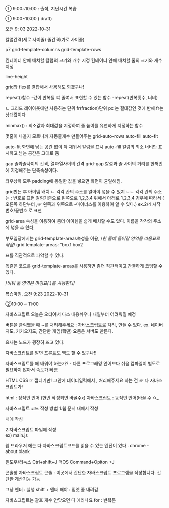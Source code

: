 ① 9:00~10:00 : 출석, 지난시간 복습

① 9:00~10:00  ( draft)

오전 9: 03 2022-10-31

칼럼간격(세로 사이줄)
줄간격(가로 사이줄)

p7
grid-template-columns
grid-template-rows

컨테이너 안에 배치할 칼럼의 크기와 개수 지정
컨테이너 안에 배치할 줄의 크기와 개수 지정

line-height

grid와 flex를 결합해서 사용해도 되겠구나!

repeat()함수
-값이 반복될 떄 줄여서 표현할 수 있는 함수
-repeat(반복횟수, 너비)

ㄴ 그리드 레이아웃에만 사용하는 단위 fr(fraction)단위
px 는 절대값인 것에 반해 fr는 상대값이다

minmax()  : 최소값과 최대값을 지정하여 줄 높이를 유연하게 지정하는 함수

몇줄이 나올지 모르니까 자동줄개수 만들어주는 grid-auto-rows
auto-fill
auto-fit

auto-fit 화면에 남는 공간 없이 꽉 채워서 칼럼을 표시
auto-fill 칼럼의 최소 너비만 표시하고 남는 공간은 그대로 둠 


gap 줄과줄사이의 간격, 열과열사이의 간격
grid-gap 칼럼과 줄 사이의 거리를 한꺼번에 지정해주는 단축속성이다.

좌우상하 모두 padding에 동일한 값을 넣으면 화면이 균일해짐.

grid만든 후 아이템 배치
ㄴ 각각 칸의 주소를 알아야 넣을 수 있지 
ㄴㄴ 각각 칸의 주소는 : 번호로 표현
칼럼기준으로 왼쪽으로 1,2,3,4
위에서 아래로 1,2,3,4
경우에 따라서 ( 오른쪽 하단부터 ,☞ 왼쪽과 위쪽으로 -마이너스를 이용하여 알 수 있다.)
ex.2/4  시작번호/끝번호  로 표현

grid-area 속성을 이용하여 좀더 아이템을 쉽게 배치할 수도 있다.
이름을 각각의 주소에 넣을 수 있다.

부모입장에서는 grid-template-areas속성을 이용,
/*한 줄에 들어갈 영역을 따옴표로 묶음*/
grid template-areas:
"box1 box2

표를 직관적으로 파악할 수 있다.

똑같은 코드를 grid-template-areas를 사용하면 좀더 직관적이고 간결하게 코딩할 수 있다.

/*비워 둘 영역은 마침표(.)를 사용한다*/

복습마침. 
오전 9:23 2022-10-31



②10:00 ~ 11:00

자바스크립트 오늘은 오티여서 다소 내용쉬우나 내일부터 어려워질 예정

버튼을 클릭했을 때 ~를 처리해주세요 : 자바스크립트로 처리, 만들 수 있다.
ex. 네이버지도, 카카오지도, 간단한 게임(핵맨)  요즘은 서버도 만든다.

요새는 노드가 굉장히 뜨고 있다.

자바스크립트를 알면 프론트도 백도 할 수 있구나!!

자바스크립트를 왜 배워야 하는가?   - 다른 프로그래밍 언어보다 쉬움
컴파일이 별도로 필요하지 않아서 속도가 빠름 

HTML CSS ☞ 껍데기만!
그안에 데이터입력해서 , 처리해주세요 하는 건 ☞ 다 자바스크립트가!

html : 정적인 언어 (한번 작성되면 바꿀수x)
자바스크립트 : 동적인 언어(바꿀 수 ㅇ_

자바스크립트 코드 작성 방법 
1.웹 문서 내에서 작성 
<script></script>내에 작성

2.자바스크립트 파일에 작성     
ex)  main.js

웹 브라우저 에는 다 자바스크립트코드를 읽을 수 있는 엔진이 있다 . 
chrome - about:blank

윈도우/리눅스 Ctrl+shift+J
맥OS Command+Opiton +J

콘솔창
자바스크립트 콘솔 : 이곳에서 간단한 자바스크립트 프로그램을 작성합니다.
 간단한 계산기능 가능

그냥 엔터 : 실행
shift + 엔터 해야 : 밑엣 줄 내려감 

자바스크립트는 괄호 개수 안맞으면 다 에러나요
for : 반복문




